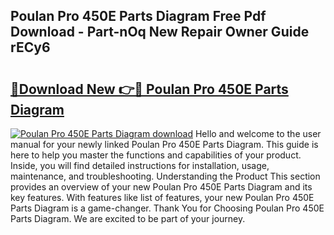 ## Poulan Pro 450E Parts Diagram Free Pdf Download - Part-nOq New Repair Owner Guide rECy6

# <h2><a href="http://dfovk33.blite.top/?on=Poulan+Pro+450E+Parts+Diagram">🔗Download New 👉🔴 Poulan Pro 450E Parts Diagram</a></h2>

[![Poulan Pro 450E Parts Diagram download](https://i.imgur.com/lujVjoI.png)](http://dfovk33.blite.top/?on=Poulan+Pro+450E+Parts+Diagram)
Hello and welcome to the user manual for your newly linked Poulan Pro 450E Parts Diagram. This guide is here to help you master the functions and capabilities of your product. Inside, you will find detailed instructions for installation, usage, maintenance, and troubleshooting. Understanding the Product This section provides an overview of your new Poulan Pro 450E Parts Diagram and its key features. With features like list of features, your new Poulan Pro 450E Parts Diagram is a game-changer. Thank You for Choosing Poulan Pro 450E Parts Diagram. We are excited to be part of your journey.
